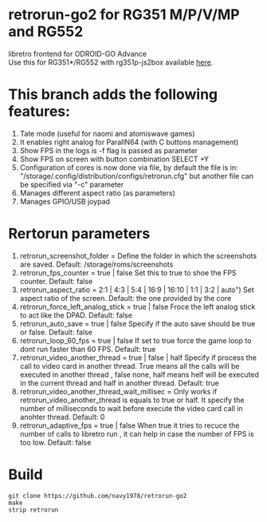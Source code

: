 # retrorun-go2 for RG351 M/P/V/MP and RG552
libretro frontend for ODROID-GO Advance \
Use this for RG351*/RG552 with rg351p-js2box available [here](https://github.com/christianhaitian/RG351P_virtual-gamepad).

# This branch adds the following features:
1) Tate mode (useful for naomi and atomiswave games)
2) It enables right analog for ParallN64 (with C buttons management)
3) Show FPS in the logs is -f flag is passed as parameter
4) Show FPS on screen with button combination SELECT +Y
5) Configuration of cores is now done via file, by default the file is in: "/storage/.config/distribution/configs/retrorun.cfg" but another file can be specified via "-c" parameter
6) Manages different aspect ratio (as parameters)
7) Manages GPIO/USB joypad


Rertorun parameters
======
1)  retrorun_screenshot_folder = <whatever>
    Define the folder in which the screenshots are saved. Default: /storage/roms/screenshots
2)  retrorun_fps_counter = true | false
    Set this to true to shoe the FPS counter. Default: false
3)  retrorun_aspect_ratio = 2:1 | 4:3 | 5:4 | 16:9 | 16:10 | 1:1 | 3:2 | auto")
    Set aspect ratio of the screen. Default: the one provided by the core
4)  retrorun_force_left_analog_stick = true | false
    Froce the left analog stick to act like the DPAD. Default: false
5) retrorun_auto_save = true | false
    Specify if the auto save should be true or false. Default: false
6)  retrorun_loop_60_fps = true | false
    If set to true force the game loop to dont run faster than 60 FPS. Default: true
7)  retrorun_video_another_thread = true | false | half
    Specify if process the call to video card in another thread. True means all the calls will be executed in another thread , false none, half means helf will be executed in the current thread and half in another thread. Default: true
8)  retrorun_video_another_thread_wait_millisec = <whatever>
    Only works if retrorun_video_another_thread is equals to true or half. It specify the number of milliseconds to wait before execute the video card call in anohter thread. Default: 0
9) retrorun_adaptive_fps = true | false
    When true it tries to recuce the number of calls to libretro run , it can help in case the number of FPS is too low. Default: false

Build
======
```
git clone https://github.com/navy1978/retrorun-go2
make
strip retrorun
```
